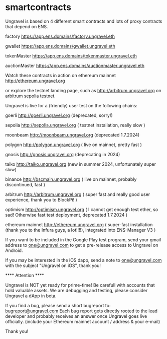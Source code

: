 # smartcontracts
Ungravel is based on 4 different smart contracts and lots of proxy contracts that depend on ENS.


factory        https://app.ens.domains/factory.ungravel.eth

gwallet        https://app.ens.domains/gwallet.ungravel.eth

tokenMaster    https://app.ens.domains/tokenmaster.ungravel.eth

auctionMaster  https://app.ens.domains/auctionmaster.ungravel.eth




Watch these contracts in action on ethereum mainnet  http://ethereum.ungravel.org

or explore the testnet landing page, such as http://arbitrum.ungravel.org on arbitrum sepolia testnet.


Ungravel is live for a (friendly) user test on the following chains:

goerli            http://goerli.ungravel.org          (deprecated, sorry!)

sepolia           http://sepolia.ungravel.org         ( testnet installation, really slow )

moonbeam          http://moonbeam.ungravel.org        (deprecated 1.7.2024)

polygon           http://polygon.ungravel.org         ( live on mainnet, pretty fast )

gnosis            http://gnosis.ungravel.org          (deprecating in 2024)

taiko             http://taiko.ungravel.org           (new in summer 2024, unfortunately super slow)

binance           http://bscmain.ungravel.org         ( live on mainnet, probably discontinued, fast )

arbitrum          http://arbitrum.ungravel.org        ( super fast and really good user experience, thank you to BlockPi! )

optimism          http://optimism.ungravel.org        ( I cannot get enough test ether, so sad! Otherwise fast test deployment, deprecated 1.7.2024 )

ethereum mainnet  http://ethereum.ungravel.org        ( super-fast installation (thank you to the Infura guys, a lot!!!!), integrated into ENS-Manager V3 )


If you want to be included in the Google Play test program, send your gmail address to one@ungravel.com to get a pre-release access to Ungravel on Android.

If you may be interested in the iOS dapp, send a note to one@ungravel.com with the subject "Ungravel on iOS", thank you!


**** Attention ****

Ungravel is NOT yet ready for prime-time! Be carefull with accounts that hold valuable assets. We are debugging and testing, please consider Ungravel a dApp in beta.


If you find a bug, please send a short bugreport to: bugreport@ungravel.com
Each bug report gets directly rooted to the lead developer and probably receives an answer once Ungravel goes live officially. (include your Ethereum mainnet account / address & your e-mail)

Thank you!
